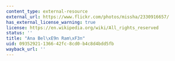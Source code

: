 ```yaml
---
content_type: external-resource
external_url: https://www.flickr.com/photos/missha/2330916657/
has_external_license_warning: true
license: https://en.wikipedia.org/wiki/All_rights_reserved
status: ''
title: "Ana Bel\xE9n Ram\xF3n"
uid: 09352921-1366-42fc-8cd0-b4c8d4bdd5fb
wayback_url: ''
---
```

